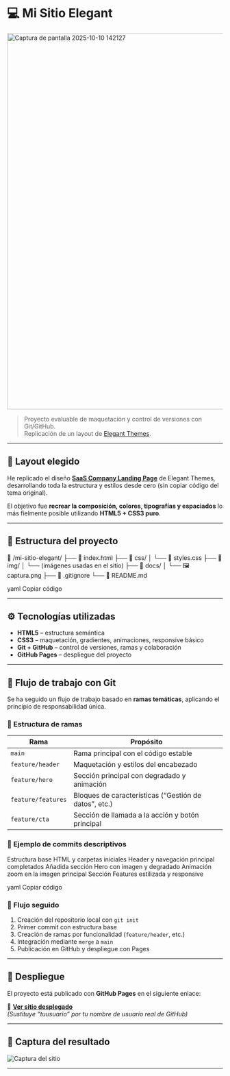 # 💻 Mi Sitio Elegant
<img width="1252" height="878" alt="Captura de pantalla 2025-10-10 142127" src="https://github.com/user-attachments/assets/4e044150-0a39-42c1-8820-4a53e1a37d1e" />

> Proyecto evaluable de maquetación y control de versiones con Git/GitHub.  
> Replicación de un layout de [Elegant Themes](https://www.elegantthemes.com/layouts/).

---

## 🎨 Layout elegido

He replicado el diseño **[SaaS Company Landing Page](https://www.elegantthemes.com/layouts/business/saas-company-landing-page/live-demo)** de Elegant Themes, desarrollando toda la estructura y estilos desde cero (sin copiar código del tema original).  

El objetivo fue **recrear la composición, colores, tipografías y espaciados** lo más fielmente posible utilizando **HTML5 + CSS3 puro**.

---

## 🧱 Estructura del proyecto

📁 /mi-sitio-elegant/
├── 📄 index.html
├── 📁 css/
│ └── 🎨 styles.css
├── 📁 img/
│ └── (imágenes usadas en el sitio)
├── 📁 docs/
│ └── 🖼️ captura.png
├── 📄 .gitignore
└── 📄 README.md

yaml
Copiar código

---

## ⚙️ Tecnologías utilizadas

- **HTML5** – estructura semántica  
- **CSS3** – maquetación, gradientes, animaciones, responsive básico  
- **Git + GitHub** – control de versiones, ramas y colaboración  
- **GitHub Pages** – despliegue del proyecto  

---

## 🌿 Flujo de trabajo con Git

Se ha seguido un flujo de trabajo basado en **ramas temáticas**, aplicando el principio de responsabilidad única.

### 🔹 Estructura de ramas

| Rama | Propósito |
|------|------------|
| `main` | Rama principal con el código estable |
| `feature/header` | Maquetación y estilos del encabezado |
| `feature/hero` | Sección principal con degradado y animación |
| `feature/features` | Bloques de características (“Gestión de datos”, etc.) |
| `feature/cta` | Sección de llamada a la acción y botón principal |

### 🔹 Ejemplo de commits descriptivos

Estructura base HTML y carpetas iniciales
Header y navegación principal completados
Añadida sección Hero con imagen y degradado
Animación zoom en la imagen principal
Sección Features estilizada y responsive

yaml
Copiar código

### 🔹 Flujo seguido

1. Creación del repositorio local con `git init`
2. Primer commit con estructura base
3. Creación de ramas por funcionalidad (`feature/header`, etc.)
4. Integración mediante `merge` a `main`
5. Publicación en GitHub y despliegue con Pages

---

## 🚀 Despliegue

El proyecto está publicado con **GitHub Pages** en el siguiente enlace:

🔗 **[Ver sitio desplegado](https://tuusuario.github.io/mi-sitio-elegant/)**  
*(Sustituye “tuusuario” por tu nombre de usuario real de GitHub)*

---

## 📸 Captura del resultado

![Captura del sitio](docs/captura.png)

---

